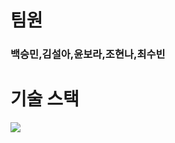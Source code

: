 # 팀원
### 백승민,김설아,윤보라,조현나,최수빈

# 기술 스택 
<img src="https://img.shields.io/badge/Python-3776AB?style=for-the-badge&logo=Python&logoColor=white">
